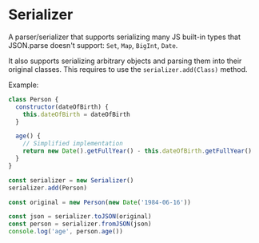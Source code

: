 # Serializer

A parser/serializer that supports serializing many JS built-in types that JSON.parse doesn't support: `Set`, `Map`, `BigInt`, `Date`.

It also supports serializing arbitrary objects and parsing them into their original classes. This requires to use the `serializer.add(Class)` method.

Example:

```js
class Person {
  constructor(dateOfBirth) {
    this.dateOfBirth = dateOfBirth
  }

  age() {
    // Simplified implementation
    return new Date().getFullYear() - this.dateOfBirth.getFullYear()
  }
}

const serializer = new Serializer()
serializer.add(Person)

const original = new Person(new Date('1984-06-16'))

const json = serializer.toJSON(original)
const person = serializer.fromJSON(json)
console.log('age', person.age())
```
